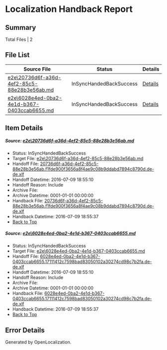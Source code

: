 # <a name='report-top'></a> Localization Handback Report

## Summary
 Total Files | 2

## File List
 Source File | Status | Details 
 ----------- | ------ | ------- 
 [e2e\20736d6f-a36d-4ef2-85c5-88e28b3e56ab.md](https://github.com/OpenLocalizationTestOrg/oltest/blob/23222be52475e3c0e54c97e52568d9c91f4f2ade/e2e/20736d6f-a36d-4ef2-85c5-88e28b3e56ab.md) | InSyncHandedBackSuccess | [Details](#73cc922b968024e7eaf49ef88466d3ed71aa69d01)
 [e2e\6028e4ed-0ba2-4e1d-b367-0403ccab6655.md](https://github.com/OpenLocalizationTestOrg/oltest/blob/23222be52475e3c0e54c97e52568d9c91f4f2ade/e2e/6028e4ed-0ba2-4e1d-b367-0403ccab6655.md) | InSyncHandedBackSuccess | [Details](#b4078ccf385b268666e8dff0b20d8c60f90026892)

## Item Details
##### <a name='73cc922b968024e7eaf49ef88466d3ed71aa69d01'></a> Source: [e2e\20736d6f-a36d-4ef2-85c5-88e28b3e56ab.md](https://github.com/OpenLocalizationTestOrg/oltest/blob/23222be52475e3c0e54c97e52568d9c91f4f2ade/e2e/20736d6f-a36d-4ef2-85c5-88e28b3e56ab.md)
* Status: InSyncHandedBackSuccess
* Target File: [e2e\20736d6f-a36d-4ef2-85c5-88e28b3e56ab.md](https://github.com/OpenLocalizationTestOrg/oltest-dede-fly/blob/5983f399eb0e374bdf01de6f1aee2300a7b08cd0/e2e/20736d6f-a36d-4ef2-85c5-88e28b3e56ab.md)
* Handoff File: [20736d6f-a36d-4ef2-85c5-88e28b3e56ab.f1fde900f3656a8f4ae9c08b9ddabd7894c8790d.de-de.xlf](https://github.com/OpenLocalizationTestOrg/olhandoff-e2e/blob/a5414095a5b4b8e44aa5b89878cda514f4d7afd7/ol-handoff/OpenLocalizationTestOrg/oltest-dede-fly/ci/ht/20736d6f-a36d-4ef2-85c5-88e28b3e56ab.f1fde900f3656a8f4ae9c08b9ddabd7894c8790d.de-de.xlf)
* Handoff Datetime: 2016-07-09 18:55:10
* Handoff Reason: Include
* Archive File: 
* Archive Datetime: 0001-01-01 00:00:00
* Handback File: [20736d6f-a36d-4ef2-85c5-88e28b3e56ab.f1fde900f3656a8f4ae9c08b9ddabd7894c8790d.de-de.xlf](https://github.com/OpenLocalizationTestOrg/olhandback-e2e/blob/f7422200013dcf00533e7c25fa162befff8a1986/ol-handback/OpenLocalizationTestOrg/oltest-dede-fly/ci/ht/20736d6f-a36d-4ef2-85c5-88e28b3e56ab.f1fde900f3656a8f4ae9c08b9ddabd7894c8790d.de-de.xlf)
* Handback Datetime: 2016-07-09 18:55:37
* [Back to Top](#report-top)

##### <a name='b4078ccf385b268666e8dff0b20d8c60f90026892'></a> Source: [e2e\6028e4ed-0ba2-4e1d-b367-0403ccab6655.md](https://github.com/OpenLocalizationTestOrg/oltest/blob/23222be52475e3c0e54c97e52568d9c91f4f2ade/e2e/6028e4ed-0ba2-4e1d-b367-0403ccab6655.md)
* Status: InSyncHandedBackSuccess
* Target File: [e2e\6028e4ed-0ba2-4e1d-b367-0403ccab6655.md](https://github.com/OpenLocalizationTestOrg/oltest-dede-fly/blob/5983f399eb0e374bdf01de6f1aee2300a7b08cd0/e2e/6028e4ed-0ba2-4e1d-b367-0403ccab6655.md)
* Handoff File: [6028e4ed-0ba2-4e1d-b367-0403ccab6655.17111412c7598bad83050102a30274cd98c7b2fa.de-de.xlf](https://github.com/OpenLocalizationTestOrg/olhandoff-e2e/blob/a5414095a5b4b8e44aa5b89878cda514f4d7afd7/ol-handoff/OpenLocalizationTestOrg/oltest-dede-fly/ci/ht/6028e4ed-0ba2-4e1d-b367-0403ccab6655.17111412c7598bad83050102a30274cd98c7b2fa.de-de.xlf)
* Handoff Datetime: 2016-07-09 18:55:10
* Handoff Reason: Include
* Archive File: 
* Archive Datetime: 0001-01-01 00:00:00
* Handback File: [6028e4ed-0ba2-4e1d-b367-0403ccab6655.17111412c7598bad83050102a30274cd98c7b2fa.de-de.xlf](https://github.com/OpenLocalizationTestOrg/olhandback-e2e/blob/f7422200013dcf00533e7c25fa162befff8a1986/ol-handback/OpenLocalizationTestOrg/oltest-dede-fly/ci/ht/6028e4ed-0ba2-4e1d-b367-0403ccab6655.17111412c7598bad83050102a30274cd98c7b2fa.de-de.xlf)
* Handback Datetime: 2016-07-09 18:55:37
* [Back to Top](#report-top)


## Error Details

Generated by OpenLocalization.
